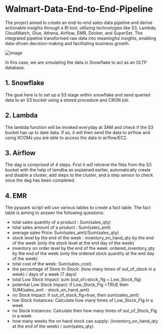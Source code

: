 # Walmart-Data-End-to-End-Pipeline

The project aimed to create an end-to-end sales data pipeline and derive actionable insights through a BI tool, utilizing technologies like S3, Lambda, CloudWatch, Glue, Athena, Airflow, EMR, Docker, and SuperSet. The integrated pipeline transformed raw data into meaningful insights, enabling data-driven decision-making and facilitating business growth.

![image](https://github.com/umergh7/Walmart-Data-End-to-End-Pipeline/assets/117035545/2cea6f5a-3cc8-400f-bd9e-3d213e240522)

In this case, we are simulating the data in Snowflake to act as an OLTP database. 

## 1. Snowflake
The goal here is to set up a S3 stage within snowflake and send queried data to an S3 bucket using a stored procedure and CRON job.

## 2. Lambda
The lambda function will be invoked everyday at 3AM and check if the S3 bucket has up to date data. If so, it will then send the data to airflow and using XCOMs you are able to access the data in airflow/EC2.

## 3. Airflow
The dag is comprised of 4 steps. First it will retrieve the files from the S3 bucket with the help of lamdba as explained earlier, automatically create and disable a cluster, add steps to the cluster, and a step sensor to check once the dag has been completed.

## 4. EMR
The pyspark script will use various tables to create a fact table. The fact table is aiming to answer the following questions:

* total sales quantity of a product : Sum(sales_qty)
* total sales amount of a product : Sum(sales_amt)
* average sales Price: Sum(sales_amt)/Sum(sales_qty)
* stock level by the end of the week : inventory_on_hand_qty by the end of the week (only the stock level at the end day of the week)
* inventory on order level by the end of the week: ordered_inventory_qty by the end of the week (only the ordered stock quantity at the end day of the week)
* total cost of the week: Sum(sales_cost)
* the percentage of Store In-Stock: (how many times of out_of_stock in a week) / days of a week (7 days)
* total Low Stock Impact: sum (out_of+stock_flg + Low_Stock_flg)
* potential Low Stock Impact: if Low_Stock_Flg =TRUE then SUM(sales_amt - stock_on_hand_amt)
* no Stock Impact: if out_of_stock_flg=true, then sum(sales_amt)
* low Stock Instances: Calculate how many times of Low_Stock_Flg in a week
* no Stock Instances: Calculate then how many times of out_of_Stock_Flg in a week
* how many weeks the on hand stock can supply: (inventory_on_hand_qty at the end of the week) / sum(sales_qty)
